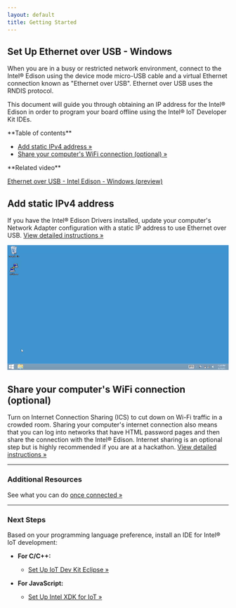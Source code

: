 ```yaml
---
layout: default
title: Getting Started
---
```


## Set Up Ethernet over USB - Windows

When you are in a busy or restricted network environment, connect to the Intel® Edison using the device mode micro-USB cable and a virtual Ethernet connection known as "Ethernet over USB". Ethernet over USB uses the RNDIS protocol.

This document will guide you through obtaining an IP address for the Intel® Edison in order to program your board offline using the Intel® IoT Developer Kit IDEs.


<div class="toc" markdown="1">
**Table of contents**

* [Add static IPv4 address »](#add-static-ipv4-address)
* [Share your computer's WiFi connection (optional) »](#share-your-computers-wifi-connection-optional)
</div>

<div class="related-videos" markdown="1">
**Related video**

[Ethernet over USB - Intel Edison - Windows (preview)](https://drive.google.com/open?id=0B2ywC78pxngCUWJxZXJiYngycU0&authuser=0)
</div>

## Add static IPv4 address

If you have the Intel® Edison Drivers installed, update your computer's Network Adapter configuration with a static IP address to use Ethernet over USB. [View detailed instructions »](details-ipv4_address.html)

![Animated gif: adding static IPv4 address in Windows](images/ipv4_windows-animated.gif)


## Share your computer's WiFi connection (optional)

Turn on Internet Connection Sharing (ICS) to cut down on Wi-Fi traffic in a crowded room. Sharing your computer's internet connection also means that you can log into networks that have HTML password pages and then share the connection with the Intel® Edison. Internet sharing is an optional step but is highly recommended if you are at a hackathon. [View detailed instructions »](details-share_internet.html)


---


### Additional Resources

See what you can do [once connected »](/docs/connectivity/ethernet_over_usb/shared/once_connected.html)

---

### Next Steps

Based on your programming language preference, install an IDE for Intel® IoT development:

* **For C/C++:**
  * [Set Up IoT Dev Kit Eclipse »](/docs/ide_setup/eclipse/)

* **For JavaScript:**
  * [Set Up Intel XDK for IoT »](/docs/ide_setup/xdk/)
